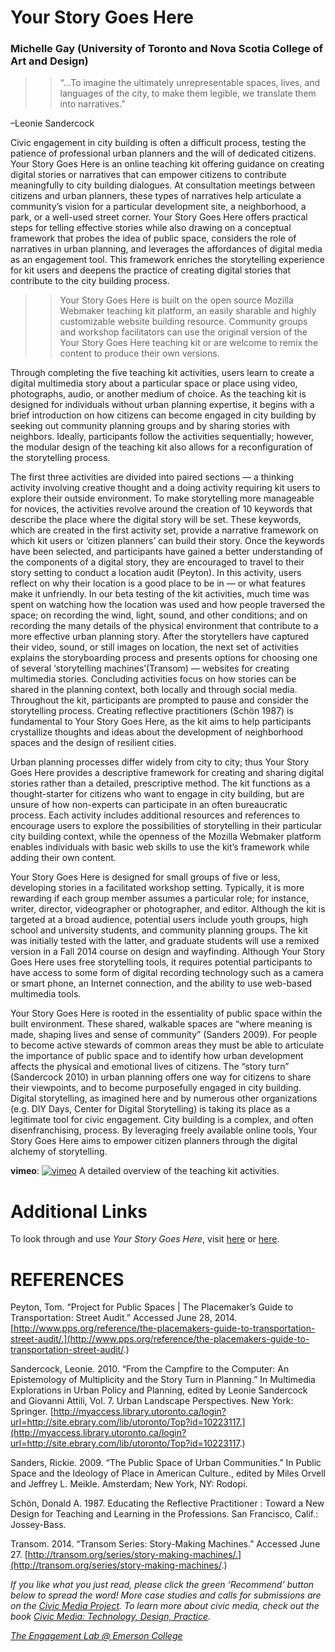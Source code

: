 # Your Story Goes Here

### Michelle Gay (University of Toronto and Nova Scotia College of Art and Design)

> > “…To imagine the ultimately unrepresentable spaces, lives, and languages of the city, to make them legible, we translate them into narratives.”

–Leonie Sandercock

Civic engagement in city building is often a difficult process, testing the patience of professional urban planners and the will of dedicated citizens. Your Story Goes Here is an online teaching kit offering guidance on creating digital stories or narratives that can empower citizens to contribute meaningfully to city building dialogues. At consultation meetings between citizens and urban planners, these types of narratives help articulate a community’s vision for a particular development site, a neighborhood, a park, or a well-used street corner. Your Story Goes Here offers practical steps for telling effective stories while also drawing on a conceptual framework that probes the idea of public space, considers the role of narratives in urban planning, and leverages the affordances of digital media as an engagement tool. This framework enriches the storytelling experience for kit users and deepens the practice of creating digital stories that contribute to the city building process.

> > Your Story Goes Here is built on the open source Mozilla Webmaker teaching kit platform, an easily sharable and highly customizable website building resource. Community groups and workshop facilitators can use the original version of the Your Story Goes Here teaching kit or are welcome to remix the content to produce their own versions.

Through completing the five teaching kit activities, users learn to create a digital multimedia story about a particular space or place using video, photographs, audio, or another medium of choice. As the teaching kit is designed for individuals without urban planning expertise, it begins with a brief introduction on how citizens can become engaged in city building by seeking out community planning groups and by sharing stories with neighbors. Ideally, participants follow the activities sequentially; however, the modular design of the teaching kit also allows for a reconfiguration of the storytelling process.

The first three activities are divided into paired sections — a thinking activity involving creative thought and a doing activity requiring kit users to explore their outside environment. To make storytelling more manageable for novices, the activities revolve around the creation of 10 keywords that describe the place where the digital story will be set. These keywords, which are created in the first activity set, provide a narrative framework on which kit users or ‘citizen planners’ can build their story. Once the keywords have been selected, and participants have gained a better understanding of the components of a digital story, they are encouraged to travel to their story setting to conduct a location audit (Peyton). In this activity, users reflect on why their location is a good place to be in — or what features make it unfriendly. In our beta testing of the kit activities, much time was spent on watching how the location was used and how people traversed the space; on recording the wind, light, sound, and other conditions; and on recording the many details of the physical environment that contribute to a more effective urban planning story. After the storytellers have captured their video, sound, or still images on location, the next set of activities explains the storyboarding process and presents options for choosing one of several ‘storytelling machines’(Transom) — websites for creating multimedia stories. Concluding activities focus on how stories can be shared in the planning context, both locally and through social media. Throughout the kit, participants are prompted to pause and consider the storytelling process. Creating reflective practitioners (Schön 1987) is fundamental to Your Story Goes Here, as the kit aims to help participants crystallize thoughts and ideas about the development of neighborhood spaces and the design of resilient cities.

Urban planning processes differ widely from city to city; thus Your Story Goes Here provides a descriptive framework for creating and sharing digital stories rather than a detailed, prescriptive method. The kit functions as a thought-starter for citizens who want to engage in city building, but are unsure of how non-experts can participate in an often bureaucratic process. Each activity includes additional resources and references to encourage users to explore the possibilities of storytelling in their particular city building context, while the openness of the Mozilla Webmaker platform enables individuals with basic web skills to use the kit’s framework while adding their own content.

Your Story Goes Here is designed for small groups of five or less, developing stories in a facilitated workshop setting. Typically, it is more rewarding if each group member assumes a particular role; for instance, writer, director, videographer or photographer, and editor. Although the kit is targeted at a broad audience, potential users include youth groups, high school and university students, and community planning groups. The kit was initially tested with the latter, and graduate students will use a remixed version in a Fall 2014 course on design and wayfinding. Although Your Story Goes Here uses free storytelling tools, it requires potential participants to have access to some form of digital recording technology such as a camera or smart phone, an Internet connection, and the ability to use web-based multimedia tools.

Your Story Goes Here is rooted in the essentiality of public space within the built environment. These shared, walkable spaces are “where meaning is made, shaping lives and sense of community” (Sanders 2009). For people to become active stewards of common areas they must be able to articulate the importance of public space and to identify how urban development affects the physical and emotional lives of citizens. The “story turn” (Sandercock 2010) in urban planning offers one way for citizens to share their viewpoints, and to become purposefully engaged in city building. Digital storytelling, as imagined here and by numerous other organizations (e.g. DIY Days, Center for Digital Storytelling) is taking its place as a legitimate tool for civic engagement. City building is a complex, and often disenfranchising, process. By leveraging freely available online tools, Your Story Goes Here aims to empower citizen planners through the digital alchemy of storytelling.

**vimeo**:
[![vimeo](http://i.vimeocdn.com/video/479842125_1280.jpg)](https://player.vimeo.com/video/98955966)
A detailed overview of the teaching kit activities.

# Additional Links

To look through and use _Your Story Goes Here_, visit [here](http://www.citizensinplanning.com/) or [here](https://urbanstorytellers.makes.org/thimble/MzY3OTE5MTA0/urban-storytelling-a-how-to-guide-start-here).

# REFERENCES

Peyton, Tom. “Project for Public Spaces | The Placemaker’s Guide to Transportation: Street Audit.” Accessed June 28, 2014. [http://www.pps.org/reference/the-placemakers-guide-to-transportation-street-audit/.](http://www.pps.org/reference/the-placemakers-guide-to-transportation-street-audit/.)

Sandercock, Leonie. 2010. “From the Campfire to the Computer: An Epistemology of Multiplicity and the Story Turn in Planning.” In Multimedia Explorations in Urban Policy and Planning, edited by Leonie Sandercock and Giovanni Attili, Vol. 7. Urban Landscape Perspectives. New York: Springer. [http://myaccess.library.utoronto.ca/login?url=http://site.ebrary.com/lib/utoronto/Top?id=10223117.](http://myaccess.library.utoronto.ca/login?url=http://site.ebrary.com/lib/utoronto/Top?id=10223117.)

Sanders, Rickie. 2009. “The Public Space of Urban Communities.” In Public Space and the Ideology of Place in American Culture., edited by Miles Orvell and Jeffrey L. Meikle. Amsterdam; New York, NY: Rodopi.

Schön, Donald A. 1987. Educating the Reflective Practitioner : Toward a New Design for Teaching and Learning in the Professions. San Francisco, Calif.: Jossey-Bass.

Transom. 2014. “Transom Series: Story-Making Machines.” Accessed June 27. [http://transom.org/series/story-making-machines/.](http://transom.org/series/story-making-machines/.)

_If you like what you just read, please click the green ‘Recommend’ button below to spread the word! More case studies and calls for submissions are on the [Civic Media Project](http://www.civicmediaproject.com). To learn more about civic media, check out the book [Civic Media: Technology, Design, Practice](https://mitpress.mit.edu/books/civic-media)._

[_The Engagement Lab @ Emerson College_](http://elab.emerson.edu)
